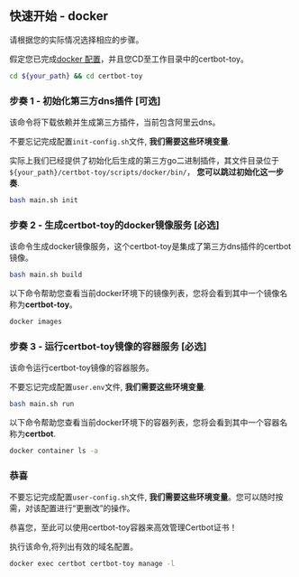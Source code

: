 ## 快速开始 - docker

请根据您的实际情况选择相应的步骤。

假定您已完成[docker 配置](./docs/config/docker-zh-Hans-CN.md)，并且您CD至工作目录中的certbot-toy。

```sh
cd ${your_path} && cd certbot-toy
```

### 步奏 1 - 初始化第三方dns插件 [可选]

该命令将下载依赖并生成第三方插件，当前包含阿里云dns。

不要忘记完成配置`init-config.sh`文件, **我们需要这些环境变量**.

实际上我们已经提供了初始化后生成的第三方go二进制插件，其文件目录位于`${your_path}/certbot-toy/scripts/docker/bin/`， **您可以跳过初始化这一步奏**.

```sh
bash main.sh init
```

### 步奏 2 - 生成certbot-toy的docker镜像服务 [必选]

该命令生成docker镜像服务，这个certbot-toy是集成了第三方dns插件的certbot镜像。

```sh
bash main.sh build
```

以下命令帮助您查看当前docker环境下的镜像列表，您将会看到其中一个镜像名称为**certbot-toy**。
```sh
docker images

```

### 步奏 3 - 运行certbot-toy镜像的容器服务 [必选]

该命令运行certbot-toy镜像的容器服务。

不要忘记完成配置`user.env`文件, **我们需要这些环境变量**.

```sh
bash main.sh run
```

以下命令帮助您查看当前docker环境下的容器列表，您将会看到其中一个容器名称为**certbot**.
```sh
docker container ls -a

```

### 恭喜

不要忘记完成配置`user-config.sh`文件, **我们需要这些环境变量**。您可以随时按需，对该配置进行“更删改”的操作。

恭喜您，至此可以使用certbot-toy容器来高效管理Certbot证书！

执行该命令,将列出有效的域名配置。

```sh
docker exec certbot certbot-toy manage -l
```